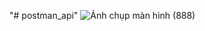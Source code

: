 "# postman_api" 
![Ảnh chụp màn hình (888)](https://github.com/Phuong862003/postman_api/assets/96609460/25f3e04d-83d1-4a92-8072-b237bb9ebdb2)
